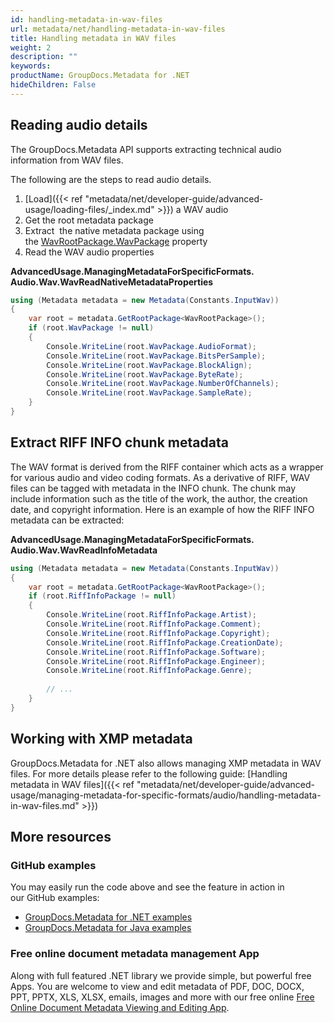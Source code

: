 ```yaml
---
id: handling-metadata-in-wav-files
url: metadata/net/handling-metadata-in-wav-files
title: Handling metadata in WAV files
weight: 2
description: ""
keywords: 
productName: GroupDocs.Metadata for .NET
hideChildren: False
---
```

## Reading audio details

The GroupDocs.Metadata API supports extracting technical audio information from WAV files.

The following are the steps to read audio details.

1.  [Load]({{< ref "metadata/net/developer-guide/advanced-usage/loading-files/_index.md" >}}) a WAV audio
2.  Get the root metadata package
3.  Extract  the native metadata package using the [WavRootPackage.WavPackage](https://apireference.groupdocs.com/net/metadata/groupdocs.metadata.formats.audio/wavrootpackage/properties/wavpackage) property
4.  Read the WAV audio properties

**AdvancedUsage.ManagingMetadataForSpecificFormats.<WBR>Audio.Wav.WavReadNativeMetadataProperties**

```csharp
using (Metadata metadata = new Metadata(Constants.InputWav))
{
	var root = metadata.GetRootPackage<WavRootPackage>();
	if (root.WavPackage != null)
	{
		Console.WriteLine(root.WavPackage.AudioFormat);
		Console.WriteLine(root.WavPackage.BitsPerSample);
		Console.WriteLine(root.WavPackage.BlockAlign);
		Console.WriteLine(root.WavPackage.ByteRate);
		Console.WriteLine(root.WavPackage.NumberOfChannels);
		Console.WriteLine(root.WavPackage.SampleRate);
	}
}
```

## Extract RIFF INFO chunk metadata

The WAV format is derived from the RIFF container which acts as a wrapper for various audio and video coding formats. As a derivative of RIFF, WAV files can be tagged with metadata in the INFO chunk. The chunk may include information such as the title of the work, the author, the creation date, and copyright information. Here is an example of how the RIFF INFO metadata can be extracted:

**AdvancedUsage.ManagingMetadataForSpecificFormats.<WBR>Audio.Wav.WavReadInfoMetadata**

```csharp
using (Metadata metadata = new Metadata(Constants.InputWav))
{
    var root = metadata.GetRootPackage<WavRootPackage>();
    if (root.RiffInfoPackage != null)
    {
        Console.WriteLine(root.RiffInfoPackage.Artist);
        Console.WriteLine(root.RiffInfoPackage.Comment);
        Console.WriteLine(root.RiffInfoPackage.Copyright);
        Console.WriteLine(root.RiffInfoPackage.CreationDate);
        Console.WriteLine(root.RiffInfoPackage.Software);
        Console.WriteLine(root.RiffInfoPackage.Engineer);
        Console.WriteLine(root.RiffInfoPackage.Genre);
 
        // ...
    }
}
```

## Working with XMP metadata

GroupDocs.Metadata for .NET also allows managing XMP metadata in WAV files. For more details please refer to the following guide: [Handling metadata in WAV files]({{< ref "metadata/net/developer-guide/advanced-usage/managing-metadata-for-specific-formats/audio/handling-metadata-in-wav-files.md" >}})

## More resources
### GitHub examples
You may easily run the code above and see the feature in action in our GitHub examples:
*   [GroupDocs.Metadata for .NET examples](https://github.com/groupdocs-metadata/GroupDocs.Metadata-for-.NET)    
*   [GroupDocs.Metadata for Java examples](https://github.com/groupdocs-metadata/GroupDocs.Metadata-for-Java)    

### Free online document metadata management App
Along with full featured .NET library we provide simple, but powerful free Apps.
You are welcome to view and edit metadata of PDF, DOC, DOCX, PPT, PPTX, XLS, XLSX, emails, images and more with our free online [Free Online Document Metadata Viewing and Editing App](https://products.groupdocs.app/metadata).